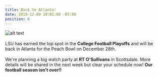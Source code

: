 ```yaml
---
title: Back to Atlanta!
date: 2019-12-09 10:01:00 -07:00
position: 0
---
```


![alt text](https://lsu-phoenix-alumni.github.io/assets/img/LSU-PeachBowl.jpg)  
<br>
LSU has earned the top spot in the **College Football Playoffs** and will be back in Atlanta for the Peach Bowl on December 28th.  
<br>
We're planning a big watch party at **RT O'Sullivans** in Scottsdale. More details will be shared in the next week but clear your schedule now! **Our football season isn't over!!**